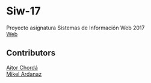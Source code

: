 # Siw-17
Proyecto asignatura Sistemas de Información Web 2017  
[Web](http://webalumnos.tlm.unavarra.es:10213)
## Contributors
[Aitor Chordá](https://github.com/aitor422)  
[Mikel Ardanaz](https://github.com/MikelArdanaz)
